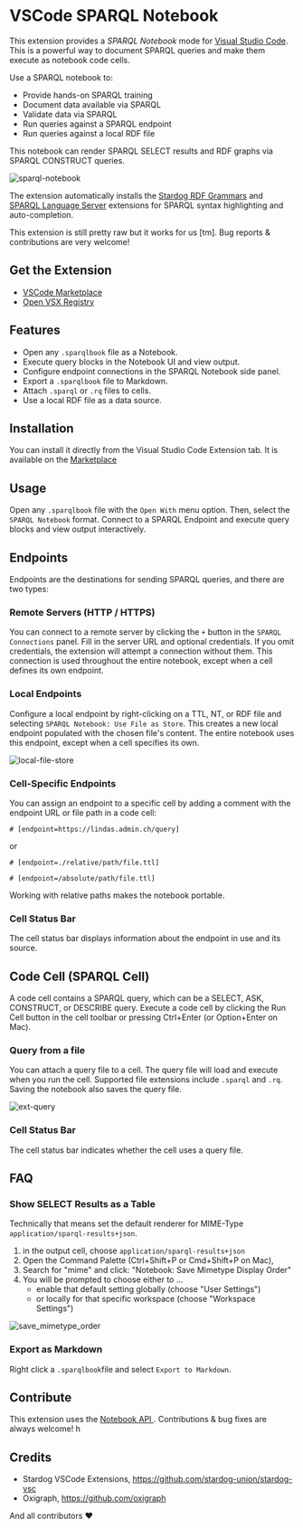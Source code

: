 # VSCode SPARQL Notebook


This extension provides a _SPARQL Notebook_ mode for [Visual Studio Code](https://code.visualstudio.com). This is a powerful way to document SPARQL queries and make them execute as notebook code cells.

Use a SPARQL notebook to:

- Provide hands-on SPARQL training
- Document data available via SPARQL
- Validate data via SPARQL
- Run queries against a SPARQL endpoint
- Run queries against a local RDF file

This notebook can render SPARQL SELECT results and RDF graphs via SPARQL CONSTRUCT queries.

![sparql-notebook](https://user-images.githubusercontent.com/8033981/157274845-e722bace-16aa-4055-8a07-0b8fc5a8b112.gif)

The extension automatically installs the [Stardog RDF Grammars](https://marketplace.visualstudio.com/items?itemName=stardog-union.stardog-rdf-grammars) and [SPARQL Language Server](https://marketplace.visualstudio.com/items?itemName=stardog-union.vscode-langserver-sparql) extensions for SPARQL syntax highlighting and auto-completion.

This extension is still pretty raw but it works for us [tm]. Bug reports & contributions are very welcome!

## Get the Extension
- [VSCode Marketplace](https://marketplace.visualstudio.com/items?itemName=Zazuko.sparql-notebook)
-  [Open VSX Registry](https://open-vsx.org/extension/zazuko/sparql-notebook)

## Features

- Open any `.sparqlbook` file as a Notebook.
- Execute query blocks in the Notebook UI and view output.
- Configure endpoint connections in the SPARQL Notebook side panel.
- Export a `.sparqlbook` file to Markdown.
- Attach `.sparql` or `.rq` files to cells.
- Use a local RDF file as a data source.

## Installation

You can install it directly from the Visual Studio Code Extension tab. It is available on the [Marketplace](https://marketplace.visualstudio.com/items?itemName=Zazuko.sparql-notebook)

## Usage

Open any `.sparqlbook` file with the `Open With` menu option. Then, select the `SPARQL Notebook` format. Connect to a SPARQL Endpoint and execute query blocks and view output interactively.

## Endpoints

Endpoints are the destinations for sending SPARQL queries, and there are two types:

### Remote Servers (HTTP / HTTPS)
You can connect to a remote server by clicking the `+` button in the `SPARQL Connections` panel. Fill in the server URL and optional credentials. If you omit credentials, the extension will attempt a connection without them. This connection is used throughout the entire notebook, except when a cell defines its own endpoint.

### Local Endpoints
Configure a local endpoint by right-clicking on a TTL, NT, or RDF file and selecting `SPARQL Notebook: Use File as Store`. This creates a new local endpoint populated with the chosen file's content. The entire notebook uses this endpoint, except when a cell specifies its own.

![local-file-store](https://github.com/zazuko/vscode-sparql-notebook/assets/8033981/c02dc4bd-1cd1-4c01-8032-cc2d74fceb5c)

### Cell-Specific Endpoints
You can assign an endpoint to a specific cell by adding a comment with the endpoint URL or file path in a code cell:

```sparql
# [endpoint=https://lindas.admin.ch/query]
```

or 
```sparql
# [endpoint=./relative/path/file.ttl]
```

```sparql
# [endpoint=/absolute/path/file.ttl]
```
Working with relative paths makes the notebook portable.

### Cell Status Bar
The cell status bar displays information about the endpoint in use and its source.

## Code Cell (SPARQL Cell)
A code cell contains a SPARQL query, which can be a SELECT, ASK, CONSTRUCT, or DESCRIBE query. Execute a code cell by clicking the Run Cell button in the cell toolbar or pressing Ctrl+Enter (or Option+Enter on Mac).

### Query from a file
You can attach a query file to a cell. The query file will load and execute when you run the cell. Supported file extensions include `.sparql` and `.rq`. Saving the notebook also saves the query file.

![ext-query](https://github.com/zazuko/vscode-sparql-notebook/assets/8033981/68da289e-1d1f-4b6d-9986-bcfc455aa15a)

### Cell Status Bar
The cell status bar indicates whether the cell uses a query file.

## FAQ

### Show SELECT Results as a Table

Technically that means set the default renderer for MIME-Type `application/sparql-results+json`.

1. in the output cell, choose `application/sparql-results+json`
2. Open the Command Palette (Ctrl+Shift+P or Cmd+Shift+P on Mac),
3. Search for "mime" and click: "Notebook: Save Mimetype Display Order"
4. You will be prompted to choose either to ...
   - enable that default setting globally (choose "User Settings")
   - or locally for that specific workspace (choose "Workspace Settings")

![save_mimetype_order](https://user-images.githubusercontent.com/8033981/172578922-73a4a3f5-3a55-4fc1-b961-bb4ce4df945c.gif)

### Export as Markdown

Right click a `.sparqlbook`file and select `Export to Markdown`.



## Contribute

This extension uses the [
Notebook API ](https://code.visualstudio.com/api/extension-guides/notebook). Contributions & bug fixes are always welcome!
h
## Credits

- Stardog VSCode Extensions, https://github.com/stardog-union/stardog-vsc
- Oxigraph, https://github.com/oxigraph

And all contributors ❤️
